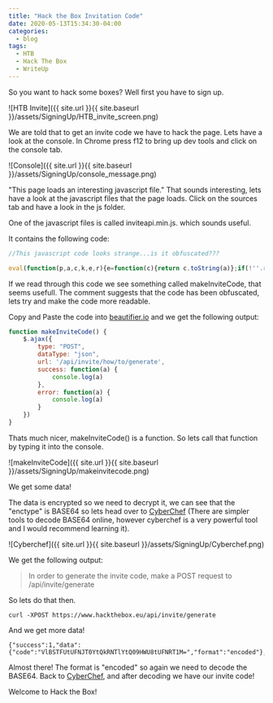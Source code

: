 ```yaml
---
title: "Hack the Box Invitation Code"
date: 2020-05-13T15:34:30-04:00
categories:
  - blog
tags:
  - HTB
  - Hack The Box
  - WriteUp
---
```



So you want to hack some boxes? Well first you have to sign up.

![HTB Invite]({{ site.url }}{{ site.baseurl }}/assets/SigningUp/HTB_invite_screen.png)

We are told that to get an invite code we have to hack the page. Lets have a look at the console. In Chrome press f12 to bring up dev tools and click on the console tab.

![Console]({{ site.url }}{{ site.baseurl }}/assets/SigningUp/console_message.png)

"This page loads an interesting javascript file." That sounds interesting, lets have a look at the javascript files that the page loads. Click on the sources tab and have a look in the js folder.

One of the javascript files is called inviteapi.min.js. which sounds useful.

It contains the following code:

```js
//This javascript code looks strange...is it obfuscated???

eval(function(p,a,c,k,e,r){e=function(c){return c.toString(a)};if(!''.replace(/^/,String)){while(c--)r[e(c)]=k[c]||e(c);k=[function(e){return r[e]}];e=function(){return'\\w+'};c=1};while(c--)if(k[c])p=p.replace(new RegExp('\\b'+e(c)+'\\b','g'),k[c]);return p}('0 3(){$.4({5:"6",7:"8",9:\'/b/c/d/e/f\',g:0(a){1.2(a)},h:0(a){1.2(a)}})}',18,18,'function|console|log|makeInviteCode|ajax|type|POST|dataType|json|url||api|invite|how|to|generate|success|error'.split('|'),0,{}))
```

If we read through this code we see something called makeInviteCode, that seems usefull. The comment suggests that the code has been obfuscated, lets try and make the code more readable.

Copy and Paste the code into [beautifier.io](https://beautifier.io/) and we get the following output:

```js
function makeInviteCode() {
    $.ajax({
        type: "POST",
        dataType: "json",
        url: '/api/invite/how/to/generate',
        success: function(a) {
            console.log(a)
        },
        error: function(a) {
            console.log(a)
        }
    })
}
```

Thats much nicer, makeInviteCode() is a function. So lets call that function by typing it into the console.

![makeInviteCode]({{ site.url }}{{ site.baseurl }}/assets/SigningUp/makeinvitecode.png)

We get some data!

The data is encrypted so we need to decrypt it, we can see that the "enctype" is BASE64 so lets head over to [CyberChef](https://gchq.github.io/CyberChef/) (There are simpler tools to decode BASE64 online, however cyberchef is a very powerful tool and I would recommend learning it).

![Cyberchef]({{ site.url }}{{ site.baseurl }}/assets/SigningUp/Cyberchef.png)

We get the following output:


>In order to generate the invite code, make a POST request to /api/invite/generate


So lets do that then.
```
curl -XPOST https://www.hackthebox.eu/api/invite/generate
```

And we get more data!
```
{"success":1,"data":{"code":"VlBSTFUtUFNJT0YtQkRNTlYtQ09HWU8tUFNRT1M=","format":"encoded"},"0":200}
```

Almost there! The format is "encoded" so again we need to decode the BASE64. Back to [CyberChef](https://gchq.github.io/CyberChef/), and after decoding we have our invite code!

Welcome to Hack the Box!